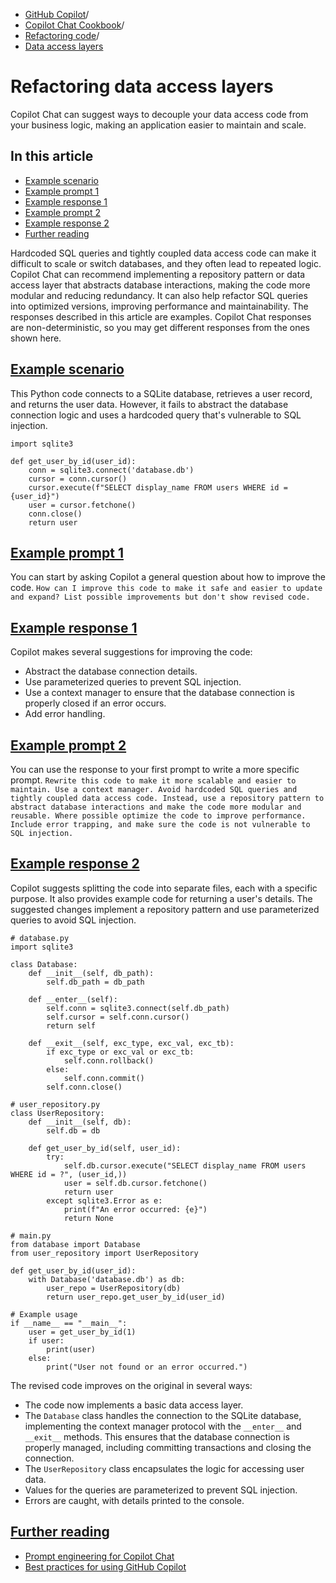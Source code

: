   * [GitHub Copilot](https://docs.github.com/en/copilot "GitHub Copilot")/
  * [Copilot Chat Cookbook](https://docs.github.com/en/copilot/copilot-chat-cookbook "Copilot Chat Cookbook")/
  * [Refactoring code](https://docs.github.com/en/copilot/copilot-chat-cookbook/refactoring-code "Refactoring code")/
  * [Data access layers](https://docs.github.com/en/copilot/copilot-chat-cookbook/refactoring-code/refactoring-data-access-layers "Data access layers")


# Refactoring data access layers
Copilot Chat can suggest ways to decouple your data access code from your business logic, making an application easier to maintain and scale.
## In this article
  * [Example scenario](https://docs.github.com/en/copilot/copilot-chat-cookbook/refactoring-code/refactoring-data-access-layers#example-scenario)
  * [Example prompt 1](https://docs.github.com/en/copilot/copilot-chat-cookbook/refactoring-code/refactoring-data-access-layers#example-prompt-1)
  * [Example response 1](https://docs.github.com/en/copilot/copilot-chat-cookbook/refactoring-code/refactoring-data-access-layers#example-response-1)
  * [Example prompt 2](https://docs.github.com/en/copilot/copilot-chat-cookbook/refactoring-code/refactoring-data-access-layers#example-prompt-2)
  * [Example response 2](https://docs.github.com/en/copilot/copilot-chat-cookbook/refactoring-code/refactoring-data-access-layers#example-response-2)
  * [Further reading](https://docs.github.com/en/copilot/copilot-chat-cookbook/refactoring-code/refactoring-data-access-layers#further-reading)


Hardcoded SQL queries and tightly coupled data access code can make it difficult to scale or switch databases, and they often lead to repeated logic.
Copilot Chat can recommend implementing a repository pattern or data access layer that abstracts database interactions, making the code more modular and reducing redundancy. It can also help refactor SQL queries into optimized versions, improving performance and maintainability.
The responses described in this article are examples. Copilot Chat responses are non-deterministic, so you may get different responses from the ones shown here.
## [Example scenario](https://docs.github.com/en/copilot/copilot-chat-cookbook/refactoring-code/refactoring-data-access-layers#example-scenario)
This Python code connects to a SQLite database, retrieves a user record, and returns the user data. However, it fails to abstract the database connection logic and uses a hardcoded query that's vulnerable to SQL injection.
```
import sqlite3

def get_user_by_id(user_id):
    conn = sqlite3.connect('database.db')
    cursor = conn.cursor()
    cursor.execute(f"SELECT display_name FROM users WHERE id = {user_id}")
    user = cursor.fetchone()
    conn.close()
    return user

```

## [Example prompt 1](https://docs.github.com/en/copilot/copilot-chat-cookbook/refactoring-code/refactoring-data-access-layers#example-prompt-1)
You can start by asking Copilot a general question about how to improve the code.
`How can I improve this code to make it safe and easier to update and expand? List possible improvements but don't show revised code.`
## [Example response 1](https://docs.github.com/en/copilot/copilot-chat-cookbook/refactoring-code/refactoring-data-access-layers#example-response-1)
Copilot makes several suggestions for improving the code:
  * Abstract the database connection details.
  * Use parameterized queries to prevent SQL injection.
  * Use a context manager to ensure that the database connection is properly closed if an error occurs.
  * Add error handling.


## [Example prompt 2](https://docs.github.com/en/copilot/copilot-chat-cookbook/refactoring-code/refactoring-data-access-layers#example-prompt-2)
You can use the response to your first prompt to write a more specific prompt.
`Rewrite this code to make it more scalable and easier to maintain. Use a context manager. Avoid hardcoded SQL queries and tightly coupled data access code. Instead, use a repository pattern to abstract database interactions and make the code more modular and reusable. Where possible optimize the code to improve performance. Include error trapping, and make sure the code is not vulnerable to SQL injection.`
## [Example response 2](https://docs.github.com/en/copilot/copilot-chat-cookbook/refactoring-code/refactoring-data-access-layers#example-response-2)
Copilot suggests splitting the code into separate files, each with a specific purpose. It also provides example code for returning a user's details.
The suggested changes implement a repository pattern and use parameterized queries to avoid SQL injection.
```
# database.py
import sqlite3

class Database:
    def __init__(self, db_path):
        self.db_path = db_path

    def __enter__(self):
        self.conn = sqlite3.connect(self.db_path)
        self.cursor = self.conn.cursor()
        return self

    def __exit__(self, exc_type, exc_val, exc_tb):
        if exc_type or exc_val or exc_tb:
            self.conn.rollback()
        else:
            self.conn.commit()
        self.conn.close()

# user_repository.py
class UserRepository:
    def __init__(self, db):
        self.db = db

    def get_user_by_id(self, user_id):
        try:
            self.db.cursor.execute("SELECT display_name FROM users WHERE id = ?", (user_id,))
            user = self.db.cursor.fetchone()
            return user
        except sqlite3.Error as e:
            print(f"An error occurred: {e}")
            return None

# main.py
from database import Database
from user_repository import UserRepository

def get_user_by_id(user_id):
    with Database('database.db') as db:
        user_repo = UserRepository(db)
        return user_repo.get_user_by_id(user_id)

# Example usage
if __name__ == "__main__":
    user = get_user_by_id(1)
    if user:
        print(user)
    else:
        print("User not found or an error occurred.")

```

The revised code improves on the original in several ways:
  * The code now implements a basic data access layer.
  * The `Database` class handles the connection to the SQLite database, implementing the context manager protocol with the `__enter__` and `__exit__` methods. This ensures that the database connection is properly managed, including committing transactions and closing the connection.
  * The `UserRepository` class encapsulates the logic for accessing user data.
  * Values for the queries are parameterized to prevent SQL injection.
  * Errors are caught, with details printed to the console.


## [Further reading](https://docs.github.com/en/copilot/copilot-chat-cookbook/refactoring-code/refactoring-data-access-layers#further-reading)
  * [Prompt engineering for Copilot Chat](https://docs.github.com/en/copilot/using-github-copilot/prompt-engineering-for-github-copilot)
  * [Best practices for using GitHub Copilot](https://docs.github.com/en/copilot/using-github-copilot/best-practices-for-using-github-copilot)


